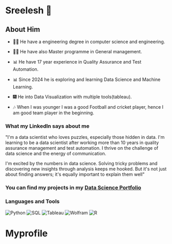 # Sreelesh 👋


## About Him

- 👨‍🎓 He have a engineering degree in computer science and engineering.
- 👨‍🎓 He have also Master programme in General management.

- 📊 He have 17 year  experience in Quality Assurance and Test Automation.
- 📊 Since 2024 he is exploring and learning Data Science and Machine Learning.

- 🎆 He into Data Visualization  with multiple tools(tableau).

- 🎶 When I was younger I was a good Football and cricket player, hence I am good team player in the beginning.


### What my LinkedIn says about me

"I'm a data scientist who loves puzzles, especially those hidden in data. I'm learning to be a data scientist after working more than 10 years in quality assurance management and test automation. I thrive on the challenge of data science and the energy of communication.

I'm excited by the numbers in data science. Solving tricky problems and discovering new insights through analysis keeps me hooked. But it's not just about finding answers; it's equally important to explain them well"

### You can find my projects in my [Data Science Portfolio](https://github.com/kunnath/DatascienceProject)
### Languages and Tools

![Python](https://img.shields.io/badge/python-EECC5B?style=for-the-badge&logo=python&logoColor=white)
![SQL](https://img.shields.io/badge/sql-%2307405e.svg?style=for-the-badge&logo=sql&logoColor=white)
![Tableau](https://img.shields.io/badge/Tableau-FF2F92?style=for-the-badge&logo=Tableau&logoColor=white)
![Wolfram](https://img.shields.io/badge/wolfram-%23E34F26.svg?style=for-the-badge&logo=wolfram&logoColor=white)
![R](https://img.shields.io/badge/r-3670A0?style=for-the-badge&logo=r&logoColor=white)
# Myprofile
